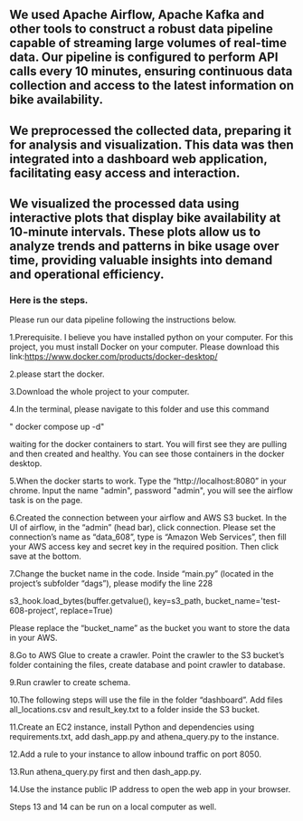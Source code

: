 ## We used Apache Airflow, Apache Kafka and other tools to construct a robust data pipeline capable of streaming large volumes of real-time data. Our pipeline is configured to perform API calls every 10 minutes, ensuring continuous data collection and access to the latest information on bike availability. 

## We preprocessed the collected data, preparing it for analysis and visualization. This data was then integrated into a dashboard web application, facilitating easy access and interaction. 

## We visualized the processed data using interactive plots that display bike availability at 10-minute intervals. These plots allow us to analyze trends and patterns in bike usage over time, providing valuable insights into demand and operational efficiency. 



### Here is the steps.

Please run our data pipeline following the instructions below. 

1.Prerequisite.  I believe you have installed python on your computer. For this project, you must install Docker on your computer. Please download this link:https://www.docker.com/products/docker-desktop/ 

2.please start the docker. 

3.Download the whole project to your computer. 

4.In the terminal, please navigate to this folder and use this command 

 " docker compose up -d" 

waiting for the docker containers to start. You will first see they are pulling and then created and healthy. You can see those containers in the docker desktop. 

5.When the docker starts to work. Type the “http://localhost:8080” in your chrome. Input the name "admin", password "admin", you will see the airflow task is on the page. 

6.Created the connection between your airflow and AWS S3 bucket. In the UI of airflow, in the “admin” (head bar), click connection. Please set the connection’s name as “data_608”, type is “Amazon Web Services”, then fill your AWS access key and secret key in the required position. Then click save at the bottom. 

7.Change the bucket name in the code. Inside “main.py” (located in the project’s subfolder “dags”), please modify the line 228 

s3_hook.load_bytes(buffer.getvalue(), key=s3_path, bucket_name='test-608-project', replace=True) 

Please replace the “bucket_name” as the bucket you want to store the data in your AWS. 

8.Go to AWS Glue to create a crawler. Point the crawler to the S3 bucket’s folder containing the files, create database and point crawler to database. 

9.Run crawler to create schema. 

10.The following steps will use the file in the folder “dashboard”. Add files all_locations.csv and result_key.txt to a folder inside the S3 bucket. 

11.Create an EC2 instance, install Python and dependencies using requirements.txt, add dash_app.py and athena_query.py to the instance. 

12.Add a rule to your instance to allow inbound traffic on port 8050. 

13.Run athena_query.py first and then dash_app.py. 

14.Use the instance public IP address to open the web app in your browser. 

Steps 13 and 14 can be run on a local computer as well.  
